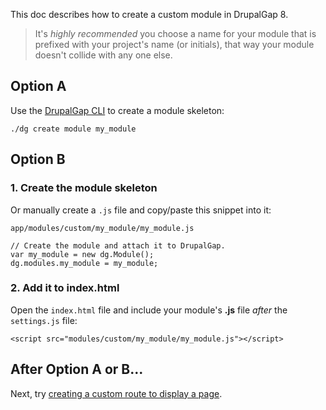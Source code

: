 This doc describes how to create a custom module in DrupalGap 8.

> It's *highly recommended* you choose a name for your module that is prefixed with your project's name (or initials), that way your module doesn't collide with any one else.

## Option A

Use the [DrupalGap CLI](../Developer_Guide/CLI_-_Command_Line_Interface) to create a module skeleton:

```
./dg create module my_module
```

## Option B

### 1. Create the module skeleton

Or manually create a `.js` file and copy/paste this snippet into it:

`app/modules/custom/my_module/my_module.js`

```
// Create the module and attach it to DrupalGap.
var my_module = new dg.Module();
dg.modules.my_module = my_module;
```

### 2. Add it to index.html

Open the `index.html` file and include your module's **.js** file *after* the `settings.js` file:

```
<script src="modules/custom/my_module/my_module.js"></script>
```

## After Option A or B...

Next, try [creating a custom route to display a page](../Pages/Creating_a_Custom_Page).
